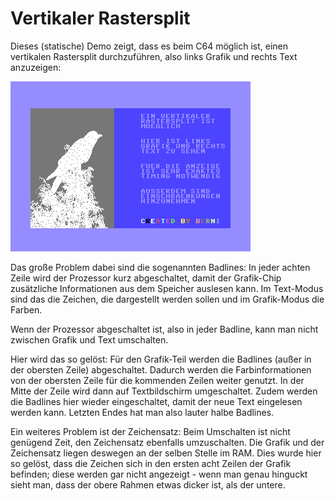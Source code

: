 # Vertikaler Rastersplit

Dieses (statische) Demo zeigt, dass es beim C64 möglich ist, einen
vertikalen Rastersplit durchzuführen, also links Grafik und rechts
Text anzuzeigen:

![VICE-Screenshot](screenshot.png)

Das große Problem dabei sind die sogenannten Badlines: In jeder achten
Zeile wird der Prozessor kurz abgeschaltet, damit der Grafik-Chip
zusätzliche Informationen aus dem Speicher auslesen kann. Im
Text-Modus sind das die Zeichen, die dargestellt werden sollen und im
Grafik-Modus die Farben.

Wenn der Prozessor abgeschaltet ist, also in jeder Badline, kann man
nicht zwischen Grafik und Text umschalten.

Hier wird das so gelöst: Für den Grafik-Teil werden die Badlines
(außer in der obersten Zeile) abgeschaltet. Dadurch werden die
Farbinformationen von der obersten Zeile für die kommenden Zeilen
weiter genutzt. In der Mitte der Zeile wird dann auf Textbildschirm
umgeschaltet. Zudem werden die Badlines hier wieder eingeschaltet,
damit der neue Text eingelesen werden kann. Letzten Endes hat man also
lauter halbe Badlines.

Ein weiteres Problem ist der Zeichensatz: Beim Umschalten ist nicht
genügend Zeit, den Zeichensatz ebenfalls umzuschalten. Die Grafik und
der Zeichensatz liegen deswegen an der selben Stelle im RAM. Dies
wurde hier so gelöst, dass die Zeichen sich in den ersten acht Zeilen
der Grafik befinden; diese werden gar nicht angezeigt - wenn man genau
hinguckt sieht man, dass der obere Rahmen etwas dicker ist, als der
untere.
